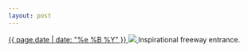 ```yaml
---
layout: post
---
```


<p>
  <a href="/242">
    <time>{{ page.date | date: "%e %B %Y" }}</time>
    <img src="https://s3.amazonaws.com/life.aaronjgreenberg.com/242.jpg">
  </a>
  Inspirational freeway entrance.
</p>
